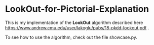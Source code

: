 # LookOut-for-Pictorial-Explanation

This is my implementation of the **LookOut** algorithm described here https://www.andrew.cmu.edu/user/lakoglu/pubs/18-pkdd-lookout.pdf .

To see how to use the algorithm, check out the file showcase.py.

